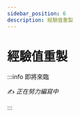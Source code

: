 ```yaml
---
sidebar_position: 6
description: 經驗值重製
---
```


# 經驗值重製

<head>
  <title>經驗值重製</title>
</head>

:::info 即將來臨

✍️ _正在努力編寫中_

:::
